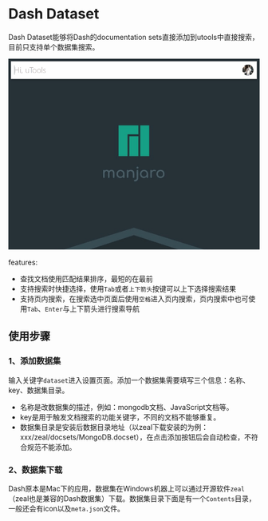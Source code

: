 # Dash Dataset

Dash Dataset能够将Dash的documentation sets直接添加到utools中直接搜索，目前只支持单个数据集搜索。

![](./artworks/example.gif)

features:
- 查找文档使用匹配结果排序，最短的在最前
- 支持搜索时快捷选择，使用`Tab`或者`上下箭头`按键可以上下选择搜索结果
- 支持页内搜索，在搜索选中页面后使用`空格`进入页内搜索，页内搜索中也可使用`Tab`、`Enter`与上下箭头进行搜索导航

## 使用步骤

### 1、添加数据集

输入关键字`dataset`进入设置页面。添加一个数据集需要填写三个信息：名称、key、数据集目录。
- 名称是改数据集的描述，例如：mongodb文档、JavaScript文档等。
- key是用于触发文档搜索的功能关键字，不同的文档不能够重复。
- 数据集目录是安装后数据目录地址（以zeal下载安装的为例：xxx/zeal/docsets/MongoDB.docset），在点击添加按钮后会自动检查，不符合规范不能添加。

### 2、数据集下载

Dash原本是Mac下的应用，数据集在Windows机器上可以通过开源软件`zeal`（zeal也是兼容的Dash数据集）下载。数据集目录下面是有一个`Contents`目录，一般还会有icon以及`meta.json`文件。
